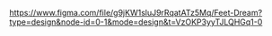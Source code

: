 https://www.figma.com/file/g9jKW1sluJ9rRqatATz5Mq/Feet-Dream?type=design&node-id=0-1&mode=design&t=VzOKP3yyTJLQHGq1-0
